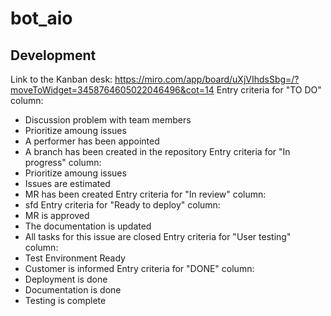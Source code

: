 # bot_aio


## Development
Link to the Kanban desk: https://miro.com/app/board/uXjVIhdsSbg=/?moveToWidget=3458764605022046496&cot=14
Entry criteria for "TO DO" column:
 - Discussion problem with team members
 - Prioritize amoung issues
 - A performer has been appointed
 - A branch has been created in the repository
Entry criteria for "In progress" column:
 - Prioritize amoung issues
 - Issues are estimated
 - MR has been created
Entry criteria for "In review" column:
 - sfd
Entry criteria for "Ready to deploy" column:
 - MR is approved
 - The documentation is updated
 - All tasks for this issue are closed
Entry criteria for "User testing" column:
 - Test Environment Ready
 - Customer is informed
Entry criteria for "DONE" column:
 - Deployment is done
 - Documentation is done
 - Testing is complete

